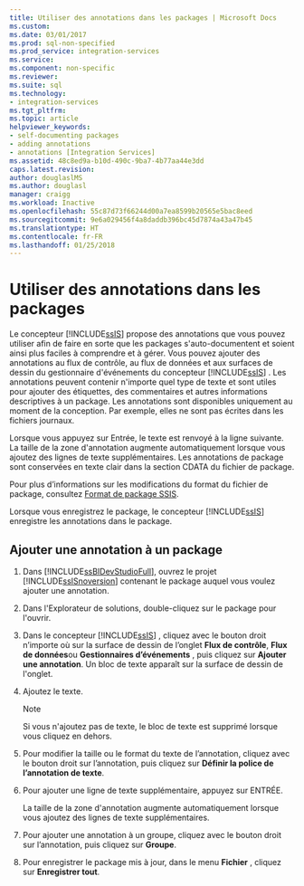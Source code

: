 ```yaml
---
title: Utiliser des annotations dans les packages | Microsoft Docs
ms.custom: 
ms.date: 03/01/2017
ms.prod: sql-non-specified
ms.prod_service: integration-services
ms.service: 
ms.component: non-specific
ms.reviewer: 
ms.suite: sql
ms.technology:
- integration-services
ms.tgt_pltfrm: 
ms.topic: article
helpviewer_keywords:
- self-documenting packages
- adding annotations
- annotations [Integration Services]
ms.assetid: 48c8ed9a-b10d-490c-9ba7-4b77aa44e3dd
caps.latest.revision: 
author: douglaslMS
ms.author: douglasl
manager: craigg
ms.workload: Inactive
ms.openlocfilehash: 55c87d73f66244d00a7ea8599b20565e5bac8eed
ms.sourcegitcommit: 9e6a029456f4a8daddb396bc45d7874a43a47b45
ms.translationtype: HT
ms.contentlocale: fr-FR
ms.lasthandoff: 01/25/2018
---
```

# <a name="use-annotations-in-packages"></a>Utiliser des annotations dans les packages
  Le concepteur [!INCLUDE[ssIS](../includes/ssis-md.md)] propose des annotations que vous pouvez utiliser afin de faire en sorte que les packages s'auto-documentent et soient ainsi plus faciles à comprendre et à gérer. Vous pouvez ajouter des annotations au flux de contrôle, au flux de données et aux surfaces de dessin du gestionnaire d'événements du concepteur [!INCLUDE[ssIS](../includes/ssis-md.md)] . Les annotations peuvent contenir n'importe quel type de texte et sont utiles pour ajouter des étiquettes, des commentaires et autres informations descriptives à un package. Les annotations sont disponibles uniquement au moment de la conception. Par exemple, elles ne sont pas écrites dans les fichiers journaux.  
  
 Lorsque vous appuyez sur Entrée, le texte est renvoyé à la ligne suivante. La taille de la zone d'annotation augmente automatiquement lorsque vous ajoutez des lignes de texte supplémentaires. Les annotations de package sont conservées en texte clair dans la section CDATA du fichier de package.  
  
 Pour plus d’informations sur les modifications du format du fichier de package, consultez [Format de package SSIS](http://msdn.microsoft.com/library/cfe0e5dc-5be3-4222-b721-fe83665edd94).  
  
 Lorsque vous enregistrez le package, le concepteur [!INCLUDE[ssIS](../includes/ssis-md.md)] enregistre les annotations dans le package.  
  
## <a name="add-an-annotation-to-a-package"></a>Ajouter une annotation à un package  
  
1.  Dans [!INCLUDE[ssBIDevStudioFull](../includes/ssbidevstudiofull-md.md)], ouvrez le projet [!INCLUDE[ssISnoversion](../includes/ssisnoversion-md.md)] contenant le package auquel vous voulez ajouter une annotation.  
  
2.  Dans l'Explorateur de solutions, double-cliquez sur le package pour l'ouvrir.  
  
3.  Dans le concepteur [!INCLUDE[ssIS](../includes/ssis-md.md)] , cliquez avec le bouton droit n’importe où sur la surface de dessin de l’onglet **Flux de contrôle**, **Flux de données**ou **Gestionnaires d’événements** , puis cliquez sur **Ajouter une annotation**. Un bloc de texte apparaît sur la surface de dessin de l'onglet.  
  
4.  Ajoutez le texte.  
  
    > [!NOTE]  
    >  Si vous n'ajoutez pas de texte, le bloc de texte est supprimé lorsque vous cliquez en dehors.  
  
5.  Pour modifier la taille ou le format du texte de l’annotation, cliquez avec le bouton droit sur l’annotation, puis cliquez sur **Définir la police de l’annotation de texte**.  
  
6.  Pour ajouter une ligne de texte supplémentaire, appuyez sur ENTRÉE.  
  
     La taille de la zone d'annotation augmente automatiquement lorsque vous ajoutez des lignes de texte supplémentaires.  
  
7.  Pour ajouter une annotation à un groupe, cliquez avec le bouton droit sur l’annotation, puis cliquez sur **Groupe**.  
  
8.  Pour enregistrer le package mis à jour, dans le menu **Fichier** , cliquez sur **Enregistrer tout**.  
